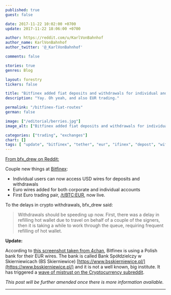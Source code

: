 ```yaml
---
published: true
guest: false

date: 2017-11-22 10:02:00 +0700
update: 2017-11-22 18:06:00 +0700

author: https://reddit.com/u/KarlVonBahnhof
author_name: KarlVonBahnhof
author_twitter: '@_KarlVonBahnhof'

comments: false

stories: true
genres: Blog

layout: forestry
tickers: false

title: "Bitfinex added fiat deposits and withdrawals for individual and corporate accounts."
description: "Yay. Oh yeah, and also EUR trading."

permalink: "/bitfinex-fiat-routes"
german: false

image: ["/editorial/berries.jpg"]
image_alt: ["Bitfinex added fiat deposits and withdrawals for individual and corporate accounts. Berries image via Pexels."]

categories: ["trading", "exchanges"]
chart: []
tags: [ "update", "bitfinex", "tether", "eur", "ifinex", "depost", "withdrawal"]
---
```


[From bfx_drew on Reddit:](https://www.reddit.com/r/BitcoinMarkets/comments/7ef1bo/daily_discussion_tuesday_november_21_2017/dq63pqt/)

Couple new things at [Bitfinex](https://www.bitfinex.com/?refcode=5egV78YtlC):

* Individual users can now access USD wires for deposits and withdrawals
* Euro wires added for both corporate and individual accounts
* First Euro trading pair, [/t/BTC:EUR](https://www.bitfinex.com/t/BTC:EUR/?refcode=5egV78YtlC), now live.

To the delays in crypto withdrawals, bfx_drew said:

> Withdrawals should be speeding up now. First, there was a delay in refilling hot wallet due to travel on behalf of a couple of the signers, then it is taking a while to work through the queue, requiring frequent refilling of hot wallet.

**Update:**

According to [this screenshot taken from 4chan](https://image.prntscr.com/image/M3xDGd1kRbuN2Nue214ULg.png), Bitfinex is using a Polish bank for their EUR wires. The bank is called Bank Spółdzielczy w Skierniewicach (BS Skierniewice) [https://www.bsskierniewice.pl/](https://www.bsskierniewice.pl/) and it is not a well known, big institute. It has triggered a [wave of mistrust on the Cryptocurrency subreddit](https://www.reddit.com/r/CryptoCurrency/comments/7entmf/upvote_gtfo_of_bitfinex_and_maybe_bitcoin_in/).

*This post will be further amended once there is more information available.*

________________________
